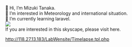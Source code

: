<p>👋 Hi, I’m Mizuki Tanaka.<br>
👀 I’m interested in Meteorology and international situation.<br>
🌱 I’m currently learning laravel.<br>
<img src="http://118.27.13.183/pic/GIF/skyscape.gif"><br>
If you are interested in this skyscape, please visit here. </p>
<a href="http://118.27.13.183/LabWebsite/Timelapse.tpl.php">http://118.27.13.183/LabWensite/Timelapse.tpl.php</a>


<!---
Anemoi7838/Anemoi7838 is a ✨ special ✨ repository because its `README.md` (this file) appears on your GitHub profile.
You can click the Preview link to take a look at your changes.
--->
